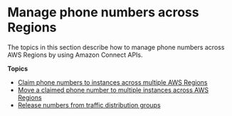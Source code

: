 # Manage phone numbers across Regions<a name="manage-phone-numbers-across-regions"></a>

The topics in this section describe how to manage phone numbers across AWS Regions by using Amazon Connect APIs\.

**Topics**
+ [Claim phone numbers to instances across multiple AWS Regions](claim-phone-number-multiple-regions.md)
+ [Move a claimed phone number to multiple instances across AWS Regions](move-phone-number-multiple-regions.md)
+ [Release numbers from traffic distribution groups](release-numbers-traffic-distribution-group.md)